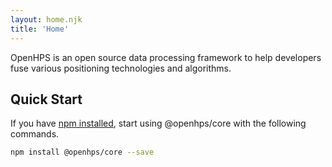 ```yaml
---
layout: home.njk
title: 'Home'
---
```

<p class="lead">
OpenHPS is an open source data processing framework to help developers fuse various positioning technologies and algorithms.
</p>

## Quick Start
If you have [npm installed](https://www.npmjs.com/get-npm), start using @openhps/core with the following commands.
```bash
npm install @openhps/core --save
```